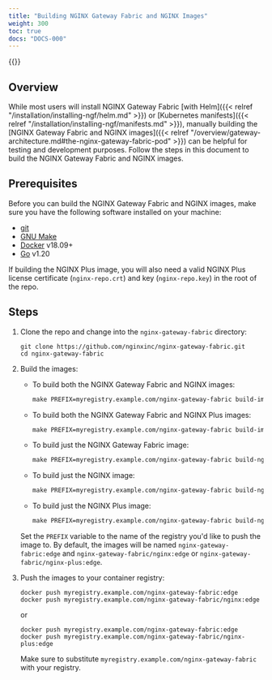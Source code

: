 ```yaml
---
title: "Building NGINX Gateway Fabric and NGINX Images"
weight: 300
toc: true
docs: "DOCS-000"
---
```


{{<custom-styles>}}

## Overview

While most users will install NGINX Gateway Fabric [with Helm]({{< relref "/installation/installing-ngf/helm.md" >}}) or [Kubernetes manifests]({{< relref "/installation/installing-ngf/manifests.md" >}}), manually building the [NGINX Gateway Fabric and NGINX images]({{< relref "/overview/gateway-architecture.md#the-nginx-gateway-fabric-pod" >}}) can be helpful for testing and development purposes. Follow the steps in this document to build the NGINX Gateway Fabric and NGINX images.

## Prerequisites

Before you can build the NGINX Gateway Fabric and NGINX images, make sure you have the following software
installed on your machine:

- [git](https://git-scm.com/)
- [GNU Make](https://www.gnu.org/software/software.html)
- [Docker](https://www.docker.com/) v18.09+
- [Go](https://go.dev/doc/install) v1.20

If building the NGINX Plus image, you will also need a valid NGINX Plus license certificate (`nginx-repo.crt`) and key (`nginx-repo.key`) in the root of the repo.

## Steps

1. Clone the repo and change into the `nginx-gateway-fabric` directory:

   ```shell
   git clone https://github.com/nginxinc/nginx-gateway-fabric.git
   cd nginx-gateway-fabric
   ```

1. Build the images:
   - To build both the NGINX Gateway Fabric and NGINX images:

      ```makefile
      make PREFIX=myregistry.example.com/nginx-gateway-fabric build-images
      ```

   - To build both the NGINX Gateway Fabric and NGINX Plus images:

      ```makefile
      make PREFIX=myregistry.example.com/nginx-gateway-fabric build-images-with-plus
      ```

   - To build just the NGINX Gateway Fabric image:

     ```makefile
     make PREFIX=myregistry.example.com/nginx-gateway-fabric build-ngf-image
     ```

   - To build just the NGINX image:

     ```makefile
     make PREFIX=myregistry.example.com/nginx-gateway-fabric build-nginx-image
     ```

   - To build just the NGINX Plus image:

     ```makefile
     make PREFIX=myregistry.example.com/nginx-gateway-fabric build-nginx-plus-image
     ```

   Set the `PREFIX` variable to the name of the registry you'd like to push the image to. By default, the images will be
   named `nginx-gateway-fabric:edge` and `nginx-gateway-fabric/nginx:edge` or `nginx-gateway-fabric/nginx-plus:edge`.

1. Push the images to your container registry:

   ```shell
   docker push myregistry.example.com/nginx-gateway-fabric:edge
   docker push myregistry.example.com/nginx-gateway-fabric/nginx:edge
   ```

   or

   ```shell
   docker push myregistry.example.com/nginx-gateway-fabric:edge
   docker push myregistry.example.com/nginx-gateway-fabric/nginx-plus:edge
   ```

   Make sure to substitute `myregistry.example.com/nginx-gateway-fabric` with your registry.
